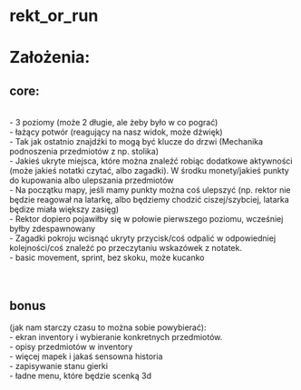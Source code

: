 # rekt_or_run
<h1>Założenia:</h1>
<h2>core:</h2><br>
- 3 poziomy (może 2 długie, ale żeby było w co pograć)<br>
- łażący potwór (reagujący na nasz widok, może dźwięk)<br>
- Tak jak ostatnio znajdźki to mogą być klucze do drzwi (Mechanika podnoszenia przedmiotów z np. stolika)<br>
- Jakieś ukryte miejsca, które można znaleźć robiąc dodatkowe aktywności (może jakieś notatki czytać, albo zagadki). W środku monety/jakieś punkty do kupowania albo ulepszania przedmiotów<br>
- Na początku mapy, jeśli mamy punkty można coś ulepszyć (np. rektor nie będzie reagował na latarkę, albo będziemy chodzić ciszej/szybciej, latarka będize miała większy zasięg)<br>
- Rektor dopiero pojawiłby się w połowie pierwszego poziomu, wcześniej byłby zdespawnowany<br>
- Zagadki pokroju wcisnąć ukryty przycisk/coś odpalić w odpowiedniej kolejności/coś znaleźć po przeczytaniu wskazówek z notatek.<br>
- basic movement, sprint, bez skoku, może kucanko<br>
<br><br>
<h2>bonus</h2> (jak nam starczy czasu to można sobie powybierać):<br>
- ekran inventory i wybieranie konkretnych przedmiotów.<br>
- opisy przedmiotów w inventory<br>
- więcej mapek i jakaś sensowna historia<br>
- zapisywanie stanu gierki<br>
- ładne menu, które będzie scenką 3d<br>
